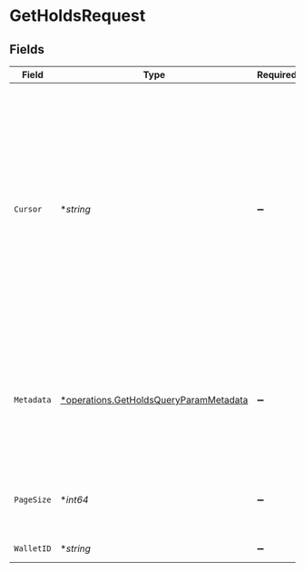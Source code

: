 # GetHoldsRequest


## Fields

| Field                                                                                                                                                                                                                          | Type                                                                                                                                                                                                                           | Required                                                                                                                                                                                                                       | Description                                                                                                                                                                                                                    | Example                                                                                                                                                                                                                        |
| ------------------------------------------------------------------------------------------------------------------------------------------------------------------------------------------------------------------------------ | ------------------------------------------------------------------------------------------------------------------------------------------------------------------------------------------------------------------------------ | ------------------------------------------------------------------------------------------------------------------------------------------------------------------------------------------------------------------------------ | ------------------------------------------------------------------------------------------------------------------------------------------------------------------------------------------------------------------------------ | ------------------------------------------------------------------------------------------------------------------------------------------------------------------------------------------------------------------------------ |
| `Cursor`                                                                                                                                                                                                                       | **string*                                                                                                                                                                                                                      | :heavy_minus_sign:                                                                                                                                                                                                             | Parameter used in pagination requests.<br/>Set to the value of next for the next page of results.<br/>Set to the value of previous for the previous page of results.<br/>No other parameters can be set when the pagination token is set.<br/> | aHR0cHM6Ly9nLnBhZ2UvTmVrby1SYW1lbj9zaGFyZQ==                                                                                                                                                                                   |
| `Metadata`                                                                                                                                                                                                                     | [*operations.GetHoldsQueryParamMetadata](../../../pkg/models/operations/getholdsqueryparammetadata.md)                                                                                                                         | :heavy_minus_sign:                                                                                                                                                                                                             | Filter holds by metadata key value pairs. Nested objects can be used as seen in the example below.                                                                                                                             |                                                                                                                                                                                                                                |
| `PageSize`                                                                                                                                                                                                                     | **int64*                                                                                                                                                                                                                       | :heavy_minus_sign:                                                                                                                                                                                                             | The maximum number of results to return per page                                                                                                                                                                               |                                                                                                                                                                                                                                |
| `WalletID`                                                                                                                                                                                                                     | **string*                                                                                                                                                                                                                      | :heavy_minus_sign:                                                                                                                                                                                                             | The wallet to filter on                                                                                                                                                                                                        |                                                                                                                                                                                                                                |